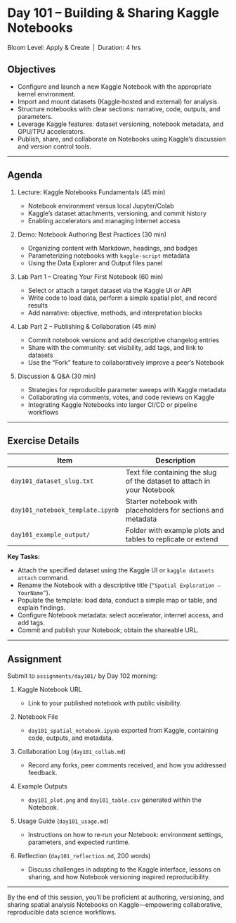 # **Day 101 – Building & Sharing Kaggle Notebooks**
  
Bloom Level: Apply & Create | Duration: 4 hrs  

## Objectives  

- Configure and launch a new Kaggle Notebook with the appropriate kernel environment.  
- Import and mount datasets (Kaggle‐hosted and external) for analysis.  
- Structure notebooks with clear sections: narrative, code, outputs, and parameters.  
- Leverage Kaggle features: dataset versioning, notebook metadata, and GPU/TPU accelerators.  
- Publish, share, and collaborate on Notebooks using Kaggle’s discussion and version control tools.  

---

## Agenda  

1. Lecture: Kaggle Notebooks Fundamentals (45 min)  
   - Notebook environment versus local Jupyter/Colab  
   - Kaggle’s dataset attachments, versioning, and commit history  
   - Enabling accelerators and managing internet access  

2. Demo: Notebook Authoring Best Practices (30 min)  
   - Organizing content with Markdown, headings, and badges  
   - Parameterizing notebooks with `kaggle-script` metadata  
   - Using the Data Explorer and Output files panel  

3. Lab Part 1 – Creating Your First Notebook (60 min)  
   - Select or attach a target dataset via the Kaggle UI or API  
   - Write code to load data, perform a simple spatial plot, and record results  
   - Add narrative: objective, methods, and interpretation blocks  

4. Lab Part 2 – Publishing & Collaboration (45 min)  
   - Commit notebook versions and add descriptive changelog entries  
   - Share with the community: set visibility, add tags, and link to datasets  
   - Use the “Fork” feature to collaboratively improve a peer’s Notebook  

5. Discussion & Q&A (30 min)  
   - Strategies for reproducible parameter sweeps with Kaggle metadata  
   - Collaborating via comments, votes, and code reviews on Kaggle  
   - Integrating Kaggle Notebooks into larger CI/CD or pipeline workflows  

---

## Exercise Details  

| Item                       | Description                                                                 |
|----------------------------|-----------------------------------------------------------------------------|
| `day101_dataset_slug.txt`  | Text file containing the slug of the dataset to attach in your Notebook     |
| `day101_notebook_template.ipynb` | Starter notebook with placeholders for sections and metadata              |
| `day101_example_output/`   | Folder with example plots and tables to replicate or extend                 |

**Key Tasks:**  
- Attach the specified dataset using the Kaggle UI or `kaggle datasets attach` command.  
- Rename the Notebook with a descriptive title (`“Spatial Exploration – YourName”`).  
- Populate the template: load data, conduct a simple map or table, and explain findings.  
- Configure Notebook metadata: select accelerator, internet access, and add tags.  
- Commit and publish your Notebook; obtain the shareable URL.  

---

## Assignment  

Submit to `assignments/day101/` by Day 102 morning:  

1. Kaggle Notebook URL  
   - Link to your published notebook with public visibility.  

2. Notebook File  
   - `day101_spatial_notebook.ipynb` exported from Kaggle, containing code, outputs, and metadata.  

3. Collaboration Log (`day101_collab.md`)  
   - Record any forks, peer comments received, and how you addressed feedback.  

4. Example Outputs  
   - `day101_plot.png` and `day101_table.csv` generated within the Notebook.  

5. Usage Guide (`day101_usage.md`)  
   - Instructions on how to re‐run your Notebook: environment settings, parameters, and expected runtime.  

6. Reflection (`day101_reflection.md`, 200 words)  
   - Discuss challenges in adapting to the Kaggle interface, lessons on sharing, and how Notebook versioning inspired reproducibility.  

---

By the end of this session, you’ll be proficient at authoring, versioning, and sharing spatial analysis Notebooks on Kaggle—empowering collaborative, reproducible data science workflows.